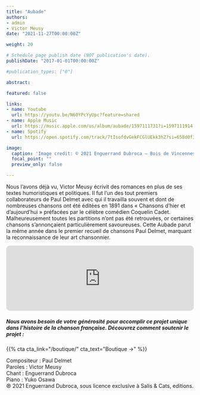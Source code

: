 ```yaml
---
title: "Aubade"
authors:
- admin
- Victor Meusy
date: "2021-11-27T00:00:00Z"

weight: 20

# Schedule page publish date (NOT publication's date).
publishDate: "2017-01-01T00:00:00Z"

#publication_types: ["0"]

abstract: 

featured: false

links:
- name: Youtube
  url: https://youtu.be/N60YPcYyUpc?feature=shared
- name: Apple Music
  url: https://music.apple.com/us/album/aubade/1597111731?i=1597111914
- name: Spotify
  url: https://open.spotify.com/track/7tIsofdvGekFCGlUEkk3hZ?si=658d0f337ce1421c

image:
  caption: 'Image credit: © 2021 Enguerrand Dubroca – Bois de Vincennes, éditions C.L.C. / Collection E. Dubroca'
  focal_point: ""
  preview_only: false

---
```


Nous l’avons déjà vu, Victor Meusy écrivit des romances en plus de ses textes humoristiques et politiques. Il fut l’un des tout premiers collaborateurs de Paul Delmet avec qui il travailla souvent et dont de nombreuses chansons ont été éditées en 1891 dans « Chansons d’hier et d’aujourd’hui » préfacées par le célèbre comédien Coquelin Cadet. Malheureusement toutes les partitions n’ont pas été retrouvées, or certaines chansons s’annonçaient particulièrement savoureuses. Cette Aubade parut la même année dans le premier recueil de chansons Paul Delmet, marquant la reconnaissance de leur art chansonnier.


<iframe allow="autoplay *; encrypted-media *; fullscreen *; clipboard-write" frameborder="0" height="175" style="width:100%;max-width:720px;overflow:hidden;border-radius:10px;" sandbox="allow-forms allow-popups allow-same-origin allow-scripts allow-storage-access-by-user-activation allow-top-navigation-by-user-activation" src="https://embed.music.apple.com/us/album/aubade/1597111731?i=1597111914"></iframe>

##### Nous avons besoin de votre générosité pour accomplir ce projet unique dans l’histoire de la chanson française. Découvrez comment soutenir le projet :
{{% cta cta_link="/boutique/" cta_text="Boutique →" %}}

<p>Compositeur : Paul Delmet <br>
Paroles : Victor Meusy<br>
Chant : Enguerrand Dubroca<br>
Piano : Yuko Osawa<br>
℗ 2021 Enguerrand Dubroca, sous licence exclusive à Salis & Cats, editions.</p>


